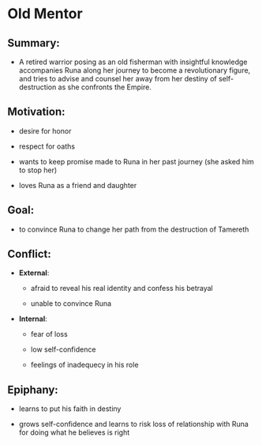 # Old Mentor

## Summary:

* A retired warrior posing as an old fisherman with insightful knowledge accompanies Runa along her journey to become a revolutionary figure, and tries to advise and counsel her away from her destiny of self-destruction as she confronts the Empire.

## Motivation:

* desire for honor

* respect for oaths

* wants to keep promise made to Runa in her past journey (she asked him to stop her)

* loves Runa as a friend and daughter

## Goal:

* to convince Runa to change her path from the destruction of Tamereth

## Conflict:

* **External**:

  * afraid to reveal his real identity and confess his betrayal

  * unable to convince Runa

* **Internal**:

  * fear of loss

  * low self-confidence

  * feelings of inadequecy in his role

## Epiphany:

* learns to put his faith in destiny

* grows self-confidence and learns to risk loss of relationship with Runa for doing what he believes is right